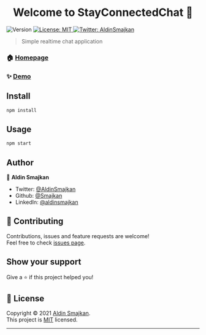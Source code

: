 <h1 align="center">Welcome to StayConnectedChat 👋</h1>
<p>
  <img alt="Version" src="https://img.shields.io/badge/version-1.0.0-blue.svg?cacheSeconds=2592000" />
  <a href="LICENSE.md" target="_blank">
    <img alt="License: MIT" src="https://img.shields.io/badge/License-MIT-yellow.svg" />
  </a>
  <a href="https://twitter.com/AldinSmajkan" target="_blank">
    <img alt="Twitter: AldinSmajkan" src="https://img.shields.io/twitter/follow/AldinSmajkan.svg?style=social" />
  </a>
</p>

> Simple realtime chat application

### 🏠 [Homepage](https://github.com/Smajkan/StayConnected)

### ✨ [Demo](https://stayconnected.smajki.repl.co/)

## Install

```sh
npm install
```

## Usage

```sh
npm start
```

## Author

👤 **Aldin Smajkan**

* Twitter: [@AldinSmajkan](https://twitter.com/AldinSmajkan)
* Github: [@Smajkan](https://github.com/Smajkan)
* LinkedIn: [@aldinsmajkan](https://linkedin.com/in/aldinsmajkan)

## 🤝 Contributing

Contributions, issues and feature requests are welcome!<br />Feel free to check [issues page](https://github.com/Smajkan/StayConnected/issues). 

## Show your support

Give a ⭐️ if this project helped you!

## 📝 License

Copyright © 2021 [Aldin Smajkan](https://github.com/Smajkan).<br />
This project is [MIT](LICENSE.md) licensed.

***
